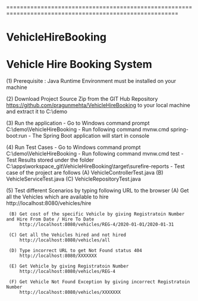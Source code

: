 ========================================================================================================
# VehicleHireBooking
Vehicle Hire Booking System
========================================================================================================
 
 (1) Prerequisite : Java Runtime Environment must be installed on your machine
 
 (2) Download Project Source Zip from the GIT Hub Repository 
     https://github.com/pragunmehta/VehicleHireBooking 
	 to your local machine and extract it to C:\demo
 
 (3) Run the application 
     - Go to Windows command prompt C:\demo\VehicleHireBooking
     - Run following command 
       mvnw.cmd spring-boot:run
     - The Spring Boot application will start in console
     
 (4) Run Test Cases
     - Go to Windows command prompt C:\demo\VehicleHireBooking
     - Run following command 
       mvnw.cmd test
     - Test Results stored under the folder 
	   C:\apps\workspace_git\VehicleHireBooking\target\surefire-reports
	 - Test case of the project are follows
	   (A) VehicleControllerTest.java
	   (B) VehicleServiceTest.java
	   (C) VehicleRepositoryTest.java

 (5) Test different Scenarios by typing following URL to the browser
  	 (A) Get all the Vehicles which are available to hire
         http://localhost:8080/vehicles/hire
		 
	 (B) Get cost of the specific Vehicle by giving Registratoin Number and Hire From Date / Hire To Date
         http://localhost:8080/vehicles/REG-4/2020-01-01/2020-01-31
		 
     (C) Get all the Vehicles hired and not hired
         http://localhost:8080/vehicles/all
		 
	 (D) Type incorrect URL to get Not Found status 404 
	     http://localhost:8080/XXXXXXX
		 
	 (E) Get Vehicle by giving Registratoin Number
         http://localhost:8080/vehicles/REG-4
		 
	 (F) Get Vehicle Not Found Exception by giving incorrect Registratoin Number
	     http://localhost:8080/vehicles/XXXXXXX
		 

